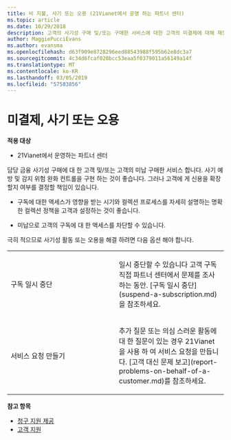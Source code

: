 ```yaml
---
title: 비 지불, 사기 또는 오용 (21Vianet에서 운영 하는 파트너 센터)
ms.topic: article
ms.date: 10/29/2018
description: 고객의 사기성 구매 및/또는 구매한 서비스에 대한 고객의 미결제에 대해 재정적으로 책임져야 하므로, 사기 방지 및 검색 위험 완화 제어 기능을 구현하는 것이 좋습니다.
author: MaggiePucciEvans
ms.author: evansma
ms.openlocfilehash: d63f909e8728296eed88543988f595b62e8dc3a7
ms.sourcegitcommit: 4c34d6fcaf020bcc53eaa5f0379011a56149a14f
ms.translationtype: MT
ms.contentlocale: ko-KR
ms.lasthandoff: 03/05/2019
ms.locfileid: "57583856"
---
```

# <a name="non-payment-fraud-or-misuse"></a>미결제, 사기 또는 오용

**적용 대상**

-   21Vianet에서 운영하는 파트너 센터

담당 금융 사기성 구매에 대 한 고객 및/또는 고객의 미납 구매한 서비스 합니다. 사기 예방 및 감지 위험 완화 컨트롤을 구현 하는 것이 좋습니다. 그러나 고객에 게 신용을 확장할지 여부를 결정할 책임이 있습니다.

-   구독에 대한 액세스가 영향을 받는 시기와 컬렉션 프로세스를 자세히 설명하는 명확한 컬렉션 정책을 고객과 설정하는 것이 좋습니다.

-   미납으로 고객의 구독에 대 한 액세스를 차단할 수 있습니다.


극히 적으므로 사기성 활동 또는 오용을 해결 하려면 다음 옵션 해야 합니다.

<table>
<colgroup>
<col width="50%" />
<col width="50%" />
</colgroup>
<tbody>
<tr class="odd">
<td>구독 일시 중단</td>
<td><p>일시 중단할 수 있습니다 고객 구독 직접 파트너 센터에서 문제를 조사 하는 동안. [구독 일시 중단](suspend-a-subscription.md)을 참조하세요.</p></td>
</tr>
<tr class="even">
<td>서비스 요청 만들기</td>
<td><p>추가 질문 또는 의심 스러운 활동에 대 한 질문이 있는 경우 21Vianet을 사용 하 여 서비스 요청을 만듭니다. [고객 대신 문제 보고](report-problems-on-behalf-of-a-customer.md)를 참조하세요.</p></td>
</tr>
</tbody>
</table>

**참고 항목**

-   [청구 지원 제공](provide-billing-support.md)
-   [고객 지원](customer-support.md) 

 




